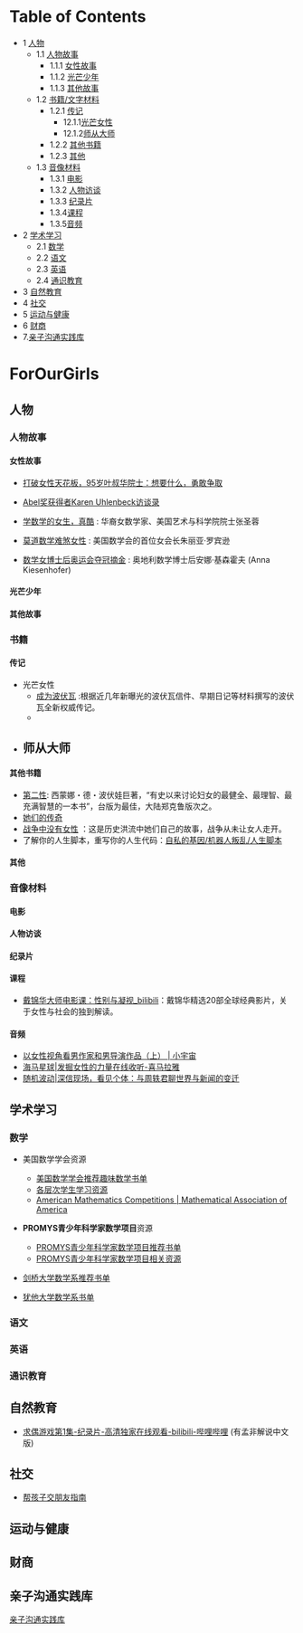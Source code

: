 # Table of Contents

* 1 [人物](#人物)
  * 1.1 [人物故事](#人物故事)
    * 1.1.1 [女性故事](#女性故事) 
    * 1.1.2 [光芒少年](#光芒少年) 
    * 1.1.3 [其他故事](#其他故事) 
  * 1.2 [书籍/文字材料](#书籍/文字材料)
      * 1.2.1 [传记](#传记) 
        * 12.1.1[光芒女性](#光芒女性)
        * 12.1.2[师从大师](#师从大师)
      * 1.2.2 [其他书籍](#其他书籍) 
      * 1.2.3 [其他](#其他) 
  * 1.3 [音像材料](#音像材料)
      * 1.3.1 [电影](#电影) 
      * 1.3.2 [人物访谈](#人物访谈) 
      * 1.3.3 [纪录片](#纪录片)
      * 1.3.4[课程](#课程)
      * 1.3.5[音频](#音频)
* 2 [ 学术学习](#学术学习)
  * 2.1 [数学](#数学)
  * 2.2 [语文](#语文)
  * 2.3 [英语](#英语)
  * 2.4  [通识教育](#通识教育)
* 3 [自然教育](#自然教育)
* 4 [社交](#社交)
* 5 [运动与健康](#运动与健康)
* 6 [财商](#财商) 
* 7.[亲子沟通实践库](#亲子沟通实践库)

# ForOurGirls

## 人物

### 人物故事

#### 女性故事

- [打破女性天花板，95岁叶叔华院士：想要什么，勇敢争取](People/20211105_YeShuHua.md)

- [Abel奖获得者Karen Uhlenbeck访谈录](People/20211028_KarenUhlenbeck.md) 
- [学数学的女生，真酷](People/20211028_CoolMathGirls.md) : 华裔女数学家、美国艺术与科学院院士张圣蓉
- [莫道数学难煞女性](People/20211028_JuliaRobinson.md) : 美国数学会的首位女会长朱丽亚·罗宾逊
- [数学女博士后奥运会夺冠摘金](People/20211028_AnnaKiesenhofer.md) : 奥地利数学博士后安娜·基森霍夫 (Anna Kiesenhofer) 

#### 光芒少年

#### 其他故事

### 书籍

#### 传记

- 光芒女性
  - [成为波伏瓦](People/20211103_BecomingBeauvoir.md) :根据近几年新曝光的波伏瓦信件、早期日记等材料撰写的波伏瓦全新权威传记。
  - 
- 师从大师
  - 

#### 其他书籍

- [第二性](People/20211103_TheSecondSex_SimonedeBeauvoir.md): 西蒙娜・德・波伏娃巨著，“有史以来讨论妇女的最健全、最理智、最充满智慧的一本书”，台版为最佳，大陆郑克鲁版次之。
- [她们的传奇](People/20211028_TheirLegend.md)
- [战争中没有女性](People/20211103_NoWemenInWar.md) ：这是历史洪流中她们自己的故事，战争从未让女人走开。
- 了解你的人生脚本，重写你的人生代码：[自私的基因/机器人叛乱/人生脚本](People/20211103_KnowHowYouToBeCode.md)

#### 其他

### 音像材料

#### 电影

#### 人物访谈

#### 纪录片

#### 课程

- [戴锦华大师电影课：性别与凝视_bilibili](https://www.bilibili.com/cheese/play/ep7655?spm_id_from=333.337.0.0)：戴锦华精选20部全球经典影片，关于女性与社会的独到解读。

#### 音频

- [以女性视角看男作家和男导演作品（上）  | 小宇宙 ](https://www.xiaoyuzhoufm.com/episode/60c50e46c2ec9bd456ec608b?s=eyJ1IjogIjVlN2Y1NmE0MGE3YmQ4MDljMmU5OTdkZCJ9)
- [海马星球|发掘女性的力量在线收听-喜马拉雅](https://www.ximalaya.com/renwenjp/12558418/)
- [随机波动|深信现场，看见个体：与周轶君聊世界与新闻的变迁](https://www.stovol.club/061)

## 学术学习

### 数学

- 美国数学学会资源
  - [美国数学学会推荐趣味数学书单](Academic/20211102_MAAMathReadingList.md)
  - [各层次学生学习资源](Academic/20211102_MAAMathStudentResou.md)
  - [American Mathematics Competitions | Mathematical Association of America](https://www.maa.org/math-competitions)

- **PROMYS青少年科学家数学项目**资源
  - [PROMYS青少年科学家数学项目推荐书单](Academic/20211102_PromysMathReadingList.md)
  - [PROMYS青少年科学家数学项目相关资源](Academic/20211102_PromysStudentResou.md)
- [剑桥大学数学系推荐书单](Academic/20211102_CamMathReadingList.md)
- [犹他大学数学系书单](Academic/20211102_UtahMathReadingList.md)

### 语文

### 英语

### 通识教育

## 自然教育

- [求偶游戏第1集-纪录片-高清独家在线观看-bilibili-哔哩哔哩](https://www.bilibili.com/bangumi/play/ep423829?share_medium=iphone&share_plat=ios&share_session_id=8F38522B-5E28-46C5-8DD4-D197D7AF6297&share_source=WEIXIN&share_tag=s_i&timestamp=1635385372&unique_k=WKVqoB) (有孟非解说中文版)

## 社交

- [帮孩子交朋友指南](SEL/20211102_HelpYourKidsMakeFriends.md)

## 运动与健康

## 财商

## 亲子沟通实践库

[亲子沟通实践库](Parenting/20211103_ParentingPractice.md)

